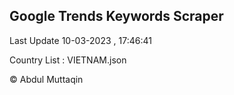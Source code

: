 

## Google Trends Keywords Scraper 
 
Last Update 10-03-2023 , 17:46:41

Country List :
VIETNAM.json



© Abdul Muttaqin 
